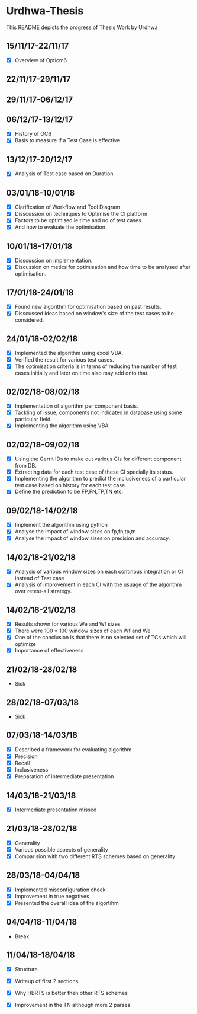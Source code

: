 # Urdhwa-Thesis
This README depicts the progress of Thesis Work by Urdhwa
## 15/11/17-22/11/17
- [x] Overview of Opticm6
## 22/11/17-29/11/17

## 29/11/17-06/12/17
## 06/12/17-13/12/17
- [x] History of OC6
- [x] Basis to measure if a Test Case is effective
## 13/12/17-20/12/17
- [x] Analysis of Test case based on Duration
## 03/01/18-10/01/18
- [x] Clarification of Workflow and Tool Diagram
- [x] Disscussion on techniques to Optimise the CI platform
- [x] Factors to be optimised ie time and no of test cases
- [x] And how to evaluate the optimisation
## 10/01/18-17/01/18
- [x] Disscussion on implementation.
- [x] Discussion on metics for optimisation and how time to be analysed after optimisation.
## 17/01/18-24/01/18
- [x] Found new algorithm for optimisation based on past results.
- [x] Disscussed ideas based on window's size of the test cases to be considered.
## 24/01/18-02/02/18
- [x] Implemented the algorithm using excel VBA. 
- [x] Verified the result for various test cases.
- [x] The optimisation criteria is in terms of reducing the number of test cases initially and later on time also may add onto that.
## 02/02/18-08/02/18
- [x] Implementation of algorithm per component basis.
- [x] Tackling of issue, components not indicated in database using some particular field.
- [x] Implementing the algorithm using VBA.
## 02/02/18-09/02/18
- [x] Using the Gerrit IDs to make out various CIs for different component from DB.
- [x] Extracting data for each test case of these CI specially its status.
- [x] Implementing the algorithm to predict the inclusiveness of a particular test case based on history for each test case.
- [x] Define the prediction to be FP,FN,TP,TN etc.
## 09/02/18-14/02/18
- [x] Implement the algorithm using python
- [x] Analyse the impact of window sizes on fp,fn,tp,tn
- [x] Analyse the impact of window sizes on precision and accuracy.
## 14/02/18-21/02/18
- [x] Analysis of various window sizes on each continous integration or CI instead of Test case
- [x] Analysis of improvement in each CI with the usuage of the algorithm over retest-all strategy.

## 14/02/18-21/02/18
- [x] Results shown for various We and Wf sizes 
- [x] There were 100 * 100 window sizes of each Wf and We
- [x] One of the conclusion is that there is no selected set of TCs which will optimize
- [x] Importance of effectiveness
## 21/02/18-28/02/18
-  Sick
## 28/02/18-07/03/18
- Sick
## 07/03/18-14/03/18
- [x] Described a framework for evaluating algorithm
- [x] Precision
- [x] Recall
- [x] Inclusiveness
- [x] Preparation of intermediate presentation
## 14/03/18-21/03/18
- [x] Intermediate presentation missed 
## 21/03/18-28/02/18
- [x] Generality
- [x] Various possible aspects of generality
- [x] Comparision with two different RTS schemes based on generality
## 28/03/18-04/04/18
- [x] Implemented misconfiguration check
- [x] Improvement in true negatives
- [x] Presented the overall idea of the algortihm
## 04/04/18-11/04/18
- Break 
## 11/04/18-18/04/18
- [x] Structure
- [x] Writeup of first 2 sections
- [x] Why HBRTS is better then other RTS schemes
- [x] Improvement in the TN although more 2 parses

